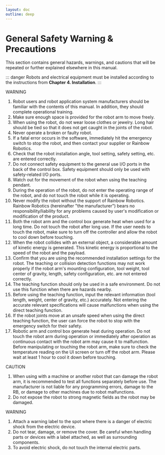 ```yaml
---
layout: doc
outline: deep
---
```


# General Safety Warning & Precautions

This section contains general hazards, warnings, and cautions that will be repeated or further explained elsewhere in this manual.

::: danger
Robots and electrical equipment must be installed according to the instructions from **Chapter 4. Installation**.
:::

<!-- :::warning 형식으로 바꾸지 말것.
콜론으로 박스 치면 아래쪽 주의랑 경고 구문이 따로 박스로 만들어지지 않고 내부로 들어와서 17번 아래에 위치함. -->
<div class="warning custom-block">
    <p class="custom-block-title">WARNING</p>
    <ol>
        <li>
            Robot users and robot application system manufacturers should be familiar with the contents of this manual. In addition, they should complete operational training.
        </li>
        <li>
            Make sure enough space is provided for the robot arm to move freely.
        </li>
        <li>
            When using the robot, do not wear loose clothes or jewelry. Long hair should be tied so that it does not get caught in the joints of the robot.
        </li>
        <li>
            Never operate a broken or faulty robot.
        </li>
        <li>
            If a fatal error occurs in the software, immediately hit the emergency switch to stop the robot, and then contact your supplier or Rainbow Robotics.
        </li>
        <li>
            Check that the robot installation angle, tool setting, safety setting, etc. are entered correctly.
        </li>
        <li>
            Do not connect safety equipment to the general use I/O ports in the back of the control box. Safety equipment should only be used with safety-related I/O ports.
        </li>
        <li>
            Watch out for the movement of the robot when using the teaching pendant.
        </li>
        <li>
            During the operation of the robot, do not enter the operating range of the robot, and do not touch the robot while it is operating.
        </li>
        <li>
            Never modify the robot without the support of Rainbow Robotics. Rainbow Robotics (hereinafter "the manufacturer") bears no responsibility/liability for any problems caused by user's modification or modification of the product.
        </li>
        <li>
            Both the robot arm and the control box generate heat when used for a long time. Do not touch the robot after long use. If the user needs to touch the robot, make sure to turn off the controller and allow the robot to cool down before touching.
        </li>
        <li>
            When the robot collides with an external object, a considerable amount of kinetic energy is generated. This kinetic energy is proportional to the speed of the robot and the payload.
        </li>
        <li>
            Confirm that you are using the recommended installation settings for the robot. The teaching or collision detection functions may not work properly if the robot arm's mounting configuration, tool weight, tool center of gravity, length, safety configuration, etc. are not entered correctly.
        </li>
        <li>
            The teaching function should only be used in a safe environment. Do not use this function when there are hazards nearby.
        </li>
        <li>
            Before using the teaching function, input the relevant information (tool length, weight, center of gravity, etc.) accurately. Not entering the accurate relevant specifications will cause malfunctions when using the direct teaching function.
        </li>
        <li>
            If the robot joints move at an unsafe speed when using the direct teaching function, the user can force the robot to stop with the emergency switch for their safety.
        </li>
        <li>
            Robotic arm and control box generate heat during operation. Do not touch the robot arm during operation or immediately after operation as continuous contact with the robot arm may cause it to malfunction. Before manipulating or touching the robot arm, make sure to check the temperature reading on the UI screen or turn off the robot arm. Please wait at least 1 hour to cool it down before touching.
        </li>
    </ol>
</div>

<div class="warning custom-block">
    <p class="custom-block-title">CAUTION</p>
    <ol>
        <li>
            When using with a machine or another robot that can damage the robot arm, it is recommended to test all functions separately before use. The manufacturer is not liable for any programming errors, damage to the RB, or damage to other machines due to robot malfunctions.
        </li>
        <li>
            Do not expose the robot to strong magnetic fields as the robot may be damaged.
        </li>
    </ol>
</div>

<div class="warning custom-block">
    <p class="custom-block-title">WARNING</p>
    <ol>
        <li>
            Attach a warning label to the spot where there is a danger of electric shock from the electric device.
        </li>
        <li>
            Do not tear, damage, or remove the cover. Be careful when handling parts or devices with a label attached, as well as surrounding components.
        </li>
        <li>
            To avoid electric shock, do not touch the internal electric parts.
        </li>
    </ol>
</div>
